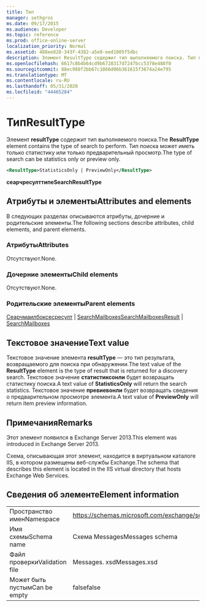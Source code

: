 ```yaml
---
title: Тип
manager: sethgros
ms.date: 09/17/2015
ms.audience: Developer
ms.topic: reference
ms.prod: office-online-server
localization_priority: Normal
ms.assetid: 488ee828-343f-4382-a5e8-eed1005f5dbc
description: Элемент ResultType содержит тип выполняемого поиска. Тип поиска может иметь только статистику или только предварительный просмотр.
ms.openlocfilehash: 6617c8b4b64cd9b6728317d7247bcc5378e488f0
ms.sourcegitcommit: 88ec988f2bb67c1866d06b361615f3674a24e795
ms.translationtype: MT
ms.contentlocale: ru-RU
ms.lasthandoff: 05/31/2020
ms.locfileid: "44465284"
---
```

# <a name="resulttype"></a><span data-ttu-id="dc18b-104">Тип</span><span class="sxs-lookup"><span data-stu-id="dc18b-104">ResultType</span></span>

<span data-ttu-id="dc18b-105">Элемент **resultType** содержит тип выполняемого поиска.</span><span class="sxs-lookup"><span data-stu-id="dc18b-105">The **ResultType** element contains the type of search to perform.</span></span> <span data-ttu-id="dc18b-106">Тип поиска может иметь только статистику или только предварительный просмотр.</span><span class="sxs-lookup"><span data-stu-id="dc18b-106">The type of search can be statistics only or preview only.</span></span> 
  
```XML
<ResultType>StatisticsOnly | PreviewOnly</ResultType>
```

 <span data-ttu-id="dc18b-107">**сеарчресулттипе**</span><span class="sxs-lookup"><span data-stu-id="dc18b-107">**SearchResultType**</span></span>
## <a name="attributes-and-elements"></a><span data-ttu-id="dc18b-108">Атрибуты и элементы</span><span class="sxs-lookup"><span data-stu-id="dc18b-108">Attributes and elements</span></span>

<span data-ttu-id="dc18b-109">В следующих разделах описываются атрибуты, дочерние и родительские элементы.</span><span class="sxs-lookup"><span data-stu-id="dc18b-109">The following sections describe attributes, child elements, and parent elements.</span></span>
  
### <a name="attributes"></a><span data-ttu-id="dc18b-110">Атрибуты</span><span class="sxs-lookup"><span data-stu-id="dc18b-110">Attributes</span></span>

<span data-ttu-id="dc18b-111">Отсутствуют.</span><span class="sxs-lookup"><span data-stu-id="dc18b-111">None.</span></span>
  
### <a name="child-elements"></a><span data-ttu-id="dc18b-112">Дочерние элементы</span><span class="sxs-lookup"><span data-stu-id="dc18b-112">Child elements</span></span>

<span data-ttu-id="dc18b-113">Отсутствуют.</span><span class="sxs-lookup"><span data-stu-id="dc18b-113">None.</span></span>
  
### <a name="parent-elements"></a><span data-ttu-id="dc18b-114">Родительские элементы</span><span class="sxs-lookup"><span data-stu-id="dc18b-114">Parent elements</span></span>

<span data-ttu-id="dc18b-115">[Сеарчмаилбоксесресулт](searchmailboxesresult.md)  |  [SearchMailboxes](searchmailboxes.md)</span><span class="sxs-lookup"><span data-stu-id="dc18b-115">[SearchMailboxesResult](searchmailboxesresult.md) | [SearchMailboxes](searchmailboxes.md)</span></span>
  
## <a name="text-value"></a><span data-ttu-id="dc18b-116">Текстовое значение</span><span class="sxs-lookup"><span data-stu-id="dc18b-116">Text value</span></span>

<span data-ttu-id="dc18b-117">Текстовое значение элемента **resultType** — это тип результата, возвращаемого для поиска при обнаружении.</span><span class="sxs-lookup"><span data-stu-id="dc18b-117">The text value of the **ResultType** element is the type of result that is returned for a discovery search.</span></span> <span data-ttu-id="dc18b-118">Текстовое значение **статистиксонли** будет возвращать статистику поиска.</span><span class="sxs-lookup"><span data-stu-id="dc18b-118">A text value of **StatisticsOnly** will return the search statistics.</span></span> <span data-ttu-id="dc18b-119">Текстовое значение **превиевонли** будет возвращать сведения о предварительном просмотре элемента.</span><span class="sxs-lookup"><span data-stu-id="dc18b-119">A text value of **PreviewOnly** will return item preview information.</span></span> 
  
## <a name="remarks"></a><span data-ttu-id="dc18b-120">Примечания</span><span class="sxs-lookup"><span data-stu-id="dc18b-120">Remarks</span></span>

<span data-ttu-id="dc18b-121">Этот элемент появился в Exchange Server 2013.</span><span class="sxs-lookup"><span data-stu-id="dc18b-121">This element was introduced in Exchange Server 2013.</span></span>
  
<span data-ttu-id="dc18b-122">Схема, описывающая этот элемент, находится в виртуальном каталоге IIS, в котором размещены веб-службы Exchange.</span><span class="sxs-lookup"><span data-stu-id="dc18b-122">The schema that describes this element is located in the IIS virtual directory that hosts Exchange Web Services.</span></span>
  
## <a name="element-information"></a><span data-ttu-id="dc18b-123">Сведения об элементе</span><span class="sxs-lookup"><span data-stu-id="dc18b-123">Element information</span></span>

|||
|:-----|:-----|
|<span data-ttu-id="dc18b-124">Пространство имен</span><span class="sxs-lookup"><span data-stu-id="dc18b-124">Namespace</span></span>  <br/> |https://schemas.microsoft.com/exchange/services/2006/messages  <br/> |
|<span data-ttu-id="dc18b-125">Имя схемы</span><span class="sxs-lookup"><span data-stu-id="dc18b-125">Schema name</span></span>  <br/> |<span data-ttu-id="dc18b-126">Схема Messages</span><span class="sxs-lookup"><span data-stu-id="dc18b-126">Messages schema</span></span>  <br/> |
|<span data-ttu-id="dc18b-127">Файл проверки</span><span class="sxs-lookup"><span data-stu-id="dc18b-127">Validation file</span></span>  <br/> |<span data-ttu-id="dc18b-128">Messages. xsd</span><span class="sxs-lookup"><span data-stu-id="dc18b-128">Messages.xsd</span></span>  <br/> |
|<span data-ttu-id="dc18b-129">Может быть пустым</span><span class="sxs-lookup"><span data-stu-id="dc18b-129">Can be empty</span></span>  <br/> |<span data-ttu-id="dc18b-130">false</span><span class="sxs-lookup"><span data-stu-id="dc18b-130">false</span></span>  <br/> |
   

